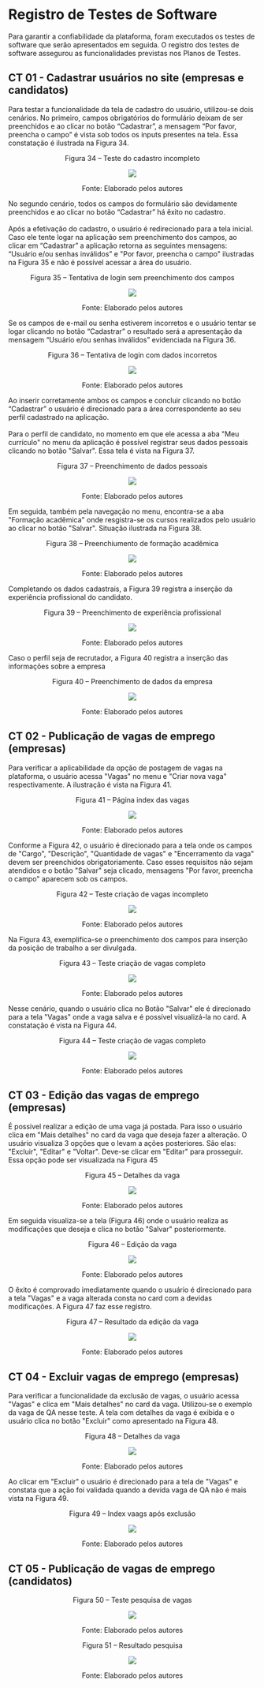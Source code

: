 # Registro de Testes de Software

Para garantir a confiabilidade da plataforma, foram executados os testes de software que serão apresentados em seguida. O registro dos testes de software assegurou as funcionalidades previstas nos Planos de Testes.

## CT 01 - Cadastrar usuários no site (empresas e candidatos)

Para testar a funcionalidade da tela de cadastro do usuário, utilizou-se dois cenários. No primeiro, campos obrigatórios do formulário deixam de ser preenchidos e ao clicar no botão “Cadastrar”, a mensagem “Por favor, preencha o campo” é vista sob todos os inputs presentes na tela.  Essa constatação é ilustrada na Figura 34.

<p align="center">Figura 34 – Teste do cadastro incompleto</p>
<div align="center">
    <img src="img\errocadastro.png">
</div>
<p align="center">Fonte: Elaborado pelos autores</p>

No segundo cenário, todos os campos do formulário são devidamente preenchidos e ao clicar no botão “Cadastrar” há êxito no cadastro.
<br>
<br>
Após a efetivação do cadastro, o usuário é redirecionado para a tela inicial. Caso ele tente logar na aplicação sem preenchimento dos campos, ao clicar em “Cadastrar” a aplicação retorna as seguintes mensagens: “Usuário e/ou senhas inválidos” e "Por favor, preencha o campo" ilustradas na Figura 35 e não é possível acessar a área do usuário.

<p align="center">Figura 35 – Tentativa de login sem preenchimento dos campos</p>
<div align="center">
    <img src="img\errologin.png">
</div>

<p align="center">Fonte: Elaborado pelos autores</p>

Se os campos de e-mail ou senha estiverem incorretos e o usuário tentar se logar clicando no botão “Cadastrar” o resultado será a apresentação da mensagem “Usuário e/ou senhas inválidos” evidenciada na Figura 36.

<p align="center">Figura 36 – Tentativa de login com dados incorretos</p>
<div align="center">
    <img src="img\usuarioinvalido.png">
</div>
<p align="center">Fonte: Elaborado pelos autores</p>

Ao inserir corretamente ambos os campos e concluir clicando no botão “Cadastrar” o usuário é direcionado para a área correspondente ao seu perfil cadastrado na aplicação. 
<br><br>
Para o perfil de candidato, no momento em que ele acessa a aba "Meu currículo" no menu da aplicação é possível registrar seus dados pessoais clicando no botão "Salvar". Essa tela é vista na Figura 37.

<p align="center">Figura 37 – Preenchimento de dados pessoais</p>
<div align="center">
    <img src="img\dadospessoais.png">
</div>
<p align="center">Fonte: Elaborado pelos autores</p>

Em seguida, também pela navegação no menu, encontra-se a aba "Formação acadêmica" onde resgistra-se os cursos realizados pelo usuário ao clicar no botão "Salvar". Situação ilustrada na Figura 38.

<p align="center">Figura 38 – Preenchiumento de formação acadêmica</p>
<div align="center">
    <img src="img\formacaoacademica.png">
</div>
<p align="center">Fonte: Elaborado pelos autores</p>

Completando os dados cadastrais, a Figura 39 registra a inserção da experiência profissional do candidato.

<p align="center">Figura 39 – Preenchimento de experiência profissional</p>
<div align="center">
    <img src="img\experienciaprofissional.png">
</div>
<p align="center">Fonte: Elaborado pelos autores</p>

Caso o perfil seja de recrutador, a Figura 40 registra a inserção das informações sobre a empresa

<p align="center">Figura 40 – Preenchimento de dados da empresa</p>
<div align="center">
    <img src="img\CadastroDadosEmpresa.png">
</div>
<p align="center">Fonte: Elaborado pelos autores</p>

## CT 02 - Publicação de vagas de emprego (empresas)

Para verificar a aplicabilidade da opção de postagem de vagas na plataforma, o usuário acessa "Vagas" no menu e "Criar nova vaga" respectivamente. A ilustração é vista na Figura 41.

<p align="center">Figura 41 – Página index das vagas</p>
<div align="center">
    <img src="img\IndexVagas.png">
</div>
<p align="center">Fonte: Elaborado pelos autores</p>

Conforme a Figura 42, o usuário é direcionado para a tela onde os campos de "Cargo", "Descrição", "Quantidade de vagas" e "Encerramento da vaga" devem ser preenchidos obrigatoriamente. Caso esses requisitos não sejam atendidos e o botão "Salvar" seja clicado, mensagens "Por favor, preencha o campo" aparecem sob os campos.

<p align="center">Figura 42 – Teste criação de vagas incompleto </p>
<div align="center">
    <img src="img\ErrorCreateVagas.png">
</div>
<p align="center">Fonte: Elaborado pelos autores</p>

Na Figura 43, exemplifica-se o preenchimento dos campos para inserção da posição de trabalho a ser divulgada.

<p align="center">Figura 43 – Teste criação de vagas completo </p>
<div align="center">
    <img src="img\CreateVagas.png">
</div>
<p align="center">Fonte: Elaborado pelos autores</p>

Nesse cenário, quando o usuário clica no Botão "Salvar" ele é direcionado para a tela "Vagas" onde a vaga salva e é possível visualizá-la no card. A constatação é vista na Figura 44.

<p align="center">Figura 44 – Teste criação de vagas completo </p>
<div align="center">
    <img src="img\IndexVagasAfterCreate.png">
</div>
<p align="center">Fonte: Elaborado pelos autores</p>

## CT 03 - Edição das vagas de emprego (empresas)

É possivel realizar a edição de uma vaga já postada. Para isso o usuário clica em "Mais detalhes" no card da vaga que deseja fazer a alteração. O usuário visualiza 3 opções que o levam a ações posteriores. São elas: "Excluir", "Editar" e "Voltar". Deve-se clicar em "Editar" para prosseguir. Essa opção pode ser visualizada na Figura 45

<p align="center">Figura 45 – Detalhes da vaga </p>
<div align="center">
    <img src="img\DetailsVagas.png">
</div>
<p align="center">Fonte: Elaborado pelos autores</p>

Em seguida visualiza-se a tela (Figura 46) onde o usuário realiza as modificações que deseja e clica no botão "Salvar" posteriormente.

<p align="center">Figura 46 – Edição da vaga </p>
<div align="center">
    <img src="img\UpdateVagas.png">
</div>
<p align="center">Fonte: Elaborado pelos autores</p>

O êxito é comprovado imediatamente quando o usuário é direcionado para a tela "Vagas" e a vaga alterada consta no card com a devidas modificações. A Figura 47 faz esse registro.

<p align="center">Figura 47 – Resultado da edição da vaga </p>
<div align="center">
    <img src="img\UpdateVagas2.png">
</div>
<p align="center">Fonte: Elaborado pelos autores</p>

## CT 04 - Excluir vagas de emprego (empresas)

Para verificar a funcionalidade da exclusão de vagas, o usuário acessa "Vagas" e clica em "Mais detalhes" no card da vaga. Utilizou-se o exemplo da vaga de QA nesse teste. A tela com detalhes da vaga é exibida e o usuário clica no botão "Excluir" como apresentado na Figura 48.

<p align="center">Figura 48 – Detalhes da vaga </p>
<div align="center">
    <img src="img\DetailsVagasAfterUpdate.png">
</div>
<p align="center">Fonte: Elaborado pelos autores</p>

Ao clicar em "Excluir" o usuário é direcionado para a tela de "Vagas" e constata que a ação foi validada quando a devida vaga  de QA não é mais vista na Figura 49.

<p align="center">Figura 49 – Index vaags após exclusão </p>
<div align="center">
    <img src="img\IndexVagasAfterDelete.png">
</div>
<p align="center">Fonte: Elaborado pelos autores</p>


## CT 05 - Publicação de vagas de emprego (candidatos)

<p align="center">Figura 50 – Teste pesquisa de vagas </p>
<div align="center">
    <img src="img\PesquisaVagas.png">
</div>
<p align="center">Fonte: Elaborado pelos autores</p>

<p align="center">Figura 51 – Resultado pesquisa </p>
<div align="center">
    <img src="img\PesquisaResultado.png">
</div>
<p align="center">Fonte: Elaborado pelos autores</p>





